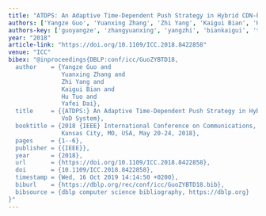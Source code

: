 ```yaml
---
title: "ATDPS: An Adaptive Time-Dependent Push Strategy in Hybrid CDN-P2P VoD System"
authors: ['Yangze Guo', 'Yuanxing Zhang', 'Zhi Yang', 'Kaigui Bian', 'Hu Tuo', 'Yafei Dai']
authors-key: ['guoyangze', 'zhangyuanxing', 'yangzhi', 'biankaigui', 'tuohu', 'daiyafei']
year: "2018"
article-link: "https://doi.org/10.1109/ICC.2018.8422858"
venue: "ICC"
bibex: "@inproceedings{DBLP:conf/icc/GuoZYBTD18,
  author    = {Yangze Guo and
               Yuanxing Zhang and
               Zhi Yang and
               Kaigui Bian and
               Hu Tuo and
               Yafei Dai},
  title     = {{ATDPS:} An Adaptive Time-Dependent Push Strategy in Hybrid {CDN-P2P}
               VoD System},
  booktitle = {2018 {IEEE} International Conference on Communications, {ICC} 2018,
               Kansas City, MO, USA, May 20-24, 2018},
  pages     = {1--6},
  publisher = {{IEEE}},
  year      = {2018},
  url       = {https://doi.org/10.1109/ICC.2018.8422858},
  doi       = {10.1109/ICC.2018.8422858},
  timestamp = {Wed, 16 Oct 2019 14:14:50 +0200},
  biburl    = {https://dblp.org/rec/conf/icc/GuoZYBTD18.bib},
  bibsource = {dblp computer science bibliography, https://dblp.org}
}"
---
```

